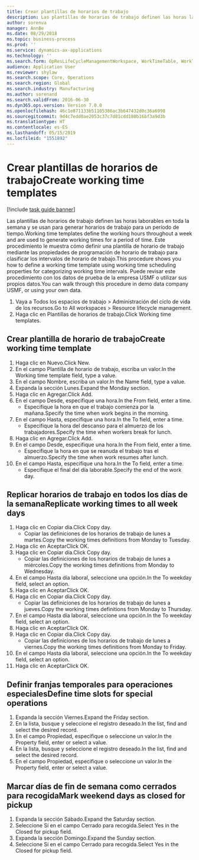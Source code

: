 ```yaml
---
title: Crear plantillas de horarios de trabajo
description: Las plantillas de horarios de trabajo definen las horas laborables en toda la semana y se usan para generar horarios de trabajo para un período de tiempo.
author: sorenva
manager: AnnBe
ms.date: 08/29/2018
ms.topic: business-process
ms.prod: ''
ms.service: dynamics-ax-applications
ms.technology: ''
ms.search.form: OpResLifeCycleManagementWorkspace, WorkTimeTable, WorkTimeCopyDayDialog
audience: Application User
ms.reviewer: shylaw
ms.search.scope: Core, Operations
ms.search.region: Global
ms.search.industry: Manufacturing
ms.author: sorenand
ms.search.validFrom: 2016-06-30
ms.dyn365.ops.version: Version 7.0.0
ms.openlocfilehash: 46c1e871133b51105386ac3b647432d0c36a6998
ms.sourcegitcommit: 9d4c7edd0ae2053c37c7d81cdd180b16bf3a9d3b
ms.translationtype: HT
ms.contentlocale: es-ES
ms.lasthandoff: 05/15/2019
ms.locfileid: "1551892"
---
```

# <a name="create-working-time-templates"></a><span data-ttu-id="34cc2-103">Crear plantillas de horarios de trabajo</span><span class="sxs-lookup"><span data-stu-id="34cc2-103">Create working time templates</span></span>

[!include [task guide banner](../../includes/task-guide-banner.md)]

<span data-ttu-id="34cc2-104">Las plantillas de horarios de trabajo definen las horas laborables en toda la semana y se usan para generar horarios de trabajo para un período de tiempo.</span><span class="sxs-lookup"><span data-stu-id="34cc2-104">Working time templates define the working hours throughout a week and are used to generate working times for a period of time.</span></span> <span data-ttu-id="34cc2-105">Este procedimiento le muestra cómo definir una plantilla de horario de trabajo mediante las propiedades de programación de horario de trabajo para clasificar los intervalos de horario de trabajo.</span><span class="sxs-lookup"><span data-stu-id="34cc2-105">This procedure shows you how to define a working time template using working time scheduling properties for categorizing working time intervals.</span></span> <span data-ttu-id="34cc2-106">Puede revisar este procedimiento con los datos de prueba de la empresa USMF o utilizar sus propios datos.</span><span class="sxs-lookup"><span data-stu-id="34cc2-106">You can walk through this procedure in demo data company USMF, or using your own data.</span></span>

1. <span data-ttu-id="34cc2-107">Vaya a Todos los espacios de trabajo > Administración del ciclo de vida de los recursos.</span><span class="sxs-lookup"><span data-stu-id="34cc2-107">Go to All workspaces > Resource lifecycle management.</span></span>
2. <span data-ttu-id="34cc2-108">Haga clic en Plantillas de horarios de trabajo.</span><span class="sxs-lookup"><span data-stu-id="34cc2-108">Click Working time templates.</span></span>

## <a name="create-working-time-template"></a><span data-ttu-id="34cc2-109">Crear plantilla de horario de trabajo</span><span class="sxs-lookup"><span data-stu-id="34cc2-109">Create working time template</span></span>
1. <span data-ttu-id="34cc2-110">Haga clic en Nuevo.</span><span class="sxs-lookup"><span data-stu-id="34cc2-110">Click New.</span></span>
2. <span data-ttu-id="34cc2-111">En el campo Plantilla de horario de trabajo, escriba un valor.</span><span class="sxs-lookup"><span data-stu-id="34cc2-111">In the Working time template field, type a value.</span></span>
3. <span data-ttu-id="34cc2-112">En el campo Nombre, escriba un valor.</span><span class="sxs-lookup"><span data-stu-id="34cc2-112">In the Name field, type a value.</span></span>
4. <span data-ttu-id="34cc2-113">Expanda la sección Lunes.</span><span class="sxs-lookup"><span data-stu-id="34cc2-113">Expand the Monday section.</span></span>
5. <span data-ttu-id="34cc2-114">Haga clic en Agregar.</span><span class="sxs-lookup"><span data-stu-id="34cc2-114">Click Add.</span></span>
6. <span data-ttu-id="34cc2-115">En el campo Desde, especifique una hora.</span><span class="sxs-lookup"><span data-stu-id="34cc2-115">In the From field, enter a time.</span></span>
    * <span data-ttu-id="34cc2-116">Especifique la hora en que el trabajo comienza por la mañana.</span><span class="sxs-lookup"><span data-stu-id="34cc2-116">Specify the time when work begins in the morning.</span></span>  
7. <span data-ttu-id="34cc2-117">En el campo Hasta, especifique una hora.</span><span class="sxs-lookup"><span data-stu-id="34cc2-117">In the To field, enter a time.</span></span>
    * <span data-ttu-id="34cc2-118">Especifique la hora del descanso para el almuerzo de los trabajadores.</span><span class="sxs-lookup"><span data-stu-id="34cc2-118">Specify the time when workers break for lunch.</span></span>  
8. <span data-ttu-id="34cc2-119">Haga clic en Agregar.</span><span class="sxs-lookup"><span data-stu-id="34cc2-119">Click Add.</span></span>
9. <span data-ttu-id="34cc2-120">En el campo Desde, especifique una hora.</span><span class="sxs-lookup"><span data-stu-id="34cc2-120">In the From field, enter a time.</span></span>
    * <span data-ttu-id="34cc2-121">Especifique la hora en que se reanuda el trabajo tras el almuerzo.</span><span class="sxs-lookup"><span data-stu-id="34cc2-121">Specify the time when work resumes after lunch.</span></span>  
10. <span data-ttu-id="34cc2-122">En el campo Hasta, especifique una hora.</span><span class="sxs-lookup"><span data-stu-id="34cc2-122">In the To field, enter a time.</span></span>
    * <span data-ttu-id="34cc2-123">Especifique el final del día laborable.</span><span class="sxs-lookup"><span data-stu-id="34cc2-123">Specify the end of the work day.</span></span>  

## <a name="replicate-working-times-to-all-week-days"></a><span data-ttu-id="34cc2-124">Replicar horarios de trabajo en todos los días de la semana</span><span class="sxs-lookup"><span data-stu-id="34cc2-124">Replicate working times to all week days</span></span>
1. <span data-ttu-id="34cc2-125">Haga clic en Copiar día.</span><span class="sxs-lookup"><span data-stu-id="34cc2-125">Click Copy day.</span></span>
    * <span data-ttu-id="34cc2-126">Copiar las definiciones de los horarios de trabajo de lunes a martes.</span><span class="sxs-lookup"><span data-stu-id="34cc2-126">Copy the working times definitions from Monday to Tuesday.</span></span>  
2. <span data-ttu-id="34cc2-127">Haga clic en Aceptar</span><span class="sxs-lookup"><span data-stu-id="34cc2-127">Click OK.</span></span>
3. <span data-ttu-id="34cc2-128">Haga clic en Copiar día.</span><span class="sxs-lookup"><span data-stu-id="34cc2-128">Click Copy day.</span></span>
    * <span data-ttu-id="34cc2-129">Copiar las definiciones de los horarios de trabajo de lunes a miércoles.</span><span class="sxs-lookup"><span data-stu-id="34cc2-129">Copy the working times definitions from Monday to Wednesday.</span></span>  
4. <span data-ttu-id="34cc2-130">En el campo Hasta día laboral, seleccione una opción.</span><span class="sxs-lookup"><span data-stu-id="34cc2-130">In the To weekday field, select an option.</span></span>
5. <span data-ttu-id="34cc2-131">Haga clic en Aceptar</span><span class="sxs-lookup"><span data-stu-id="34cc2-131">Click OK.</span></span>
6. <span data-ttu-id="34cc2-132">Haga clic en Copiar día.</span><span class="sxs-lookup"><span data-stu-id="34cc2-132">Click Copy day.</span></span>
    * <span data-ttu-id="34cc2-133">Copiar las definiciones de los horarios de trabajo de lunes a jueves.</span><span class="sxs-lookup"><span data-stu-id="34cc2-133">Copy the working times definitions from Monday to Thursday.</span></span>  
7. <span data-ttu-id="34cc2-134">En el campo Hasta día laboral, seleccione una opción.</span><span class="sxs-lookup"><span data-stu-id="34cc2-134">In the To weekday field, select an option.</span></span>
8. <span data-ttu-id="34cc2-135">Haga clic en Aceptar</span><span class="sxs-lookup"><span data-stu-id="34cc2-135">Click OK.</span></span>
9. <span data-ttu-id="34cc2-136">Haga clic en Copiar día.</span><span class="sxs-lookup"><span data-stu-id="34cc2-136">Click Copy day.</span></span>
    * <span data-ttu-id="34cc2-137">Copiar las definiciones de los horarios de trabajo de lunes a viernes.</span><span class="sxs-lookup"><span data-stu-id="34cc2-137">Copy the working times definitions from Monday to Friday.</span></span>  
10. <span data-ttu-id="34cc2-138">En el campo Hasta día laboral, seleccione una opción.</span><span class="sxs-lookup"><span data-stu-id="34cc2-138">In the To weekday field, select an option.</span></span>
11. <span data-ttu-id="34cc2-139">Haga clic en Aceptar</span><span class="sxs-lookup"><span data-stu-id="34cc2-139">Click OK.</span></span>

## <a name="define-time-slots-for-special-operations"></a><span data-ttu-id="34cc2-140">Definir franjas temporales para operaciones especiales</span><span class="sxs-lookup"><span data-stu-id="34cc2-140">Define time slots for special operations</span></span>
1. <span data-ttu-id="34cc2-141">Expanda la sección Viernes.</span><span class="sxs-lookup"><span data-stu-id="34cc2-141">Expand the Friday section.</span></span>
2. <span data-ttu-id="34cc2-142">En la lista, busque y seleccione el registro deseado.</span><span class="sxs-lookup"><span data-stu-id="34cc2-142">In the list, find and select the desired record.</span></span>
3. <span data-ttu-id="34cc2-143">En el campo Propiedad, especifique o seleccione un valor.</span><span class="sxs-lookup"><span data-stu-id="34cc2-143">In the Property field, enter or select a value.</span></span>
4. <span data-ttu-id="34cc2-144">En la lista, busque y seleccione el registro deseado.</span><span class="sxs-lookup"><span data-stu-id="34cc2-144">In the list, find and select the desired record.</span></span>
5. <span data-ttu-id="34cc2-145">En el campo Propiedad, especifique o seleccione un valor.</span><span class="sxs-lookup"><span data-stu-id="34cc2-145">In the Property field, enter or select a value.</span></span>

## <a name="mark-weekend-days-as-closed-for-pickup"></a><span data-ttu-id="34cc2-146">Marcar días de fin de semana como cerrados para recogida</span><span class="sxs-lookup"><span data-stu-id="34cc2-146">Mark weekend days as closed for pickup</span></span>
1. <span data-ttu-id="34cc2-147">Expanda la sección Sábado.</span><span class="sxs-lookup"><span data-stu-id="34cc2-147">Expand the Saturday section.</span></span>
2. <span data-ttu-id="34cc2-148">Seleccione Sí en el campo Cerrado para recogida.</span><span class="sxs-lookup"><span data-stu-id="34cc2-148">Select Yes in the Closed for pickup field.</span></span>
3. <span data-ttu-id="34cc2-149">Expanda la sección Domingo.</span><span class="sxs-lookup"><span data-stu-id="34cc2-149">Expand the Sunday section.</span></span>
4. <span data-ttu-id="34cc2-150">Seleccione Sí en el campo Cerrado para recogida.</span><span class="sxs-lookup"><span data-stu-id="34cc2-150">Select Yes in the Closed for pickup field.</span></span>

